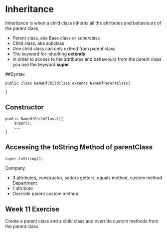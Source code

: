 # Inheritance 
Inheritance is when a child class inherits all the attributes and behaviours of the parent class
- Parent class, aka  Base class or superclass
- Child class,  aka subclass
- One child class can only extend from parent class
- The keyword for inheriting  **extends**
- In order to access to the attributes and behaviours from the parent class you use the keyword **super**

##Syntax

```
public class NameOfChildClass extends NameOfParentClass{

}
```

## Constructor
```
public NameOfChildClass(){
	super();
	...
}
```

## Accessing the toString Method of parentClass
```
super.toString();
```

Company
- 3 attributes,  constructor, setters getters, equals method, custom method
Department 
- 1 attribute
- Override parent custom method

## Week 11 Exercise
Create a parent class and a child class and override custom methods from the parent class